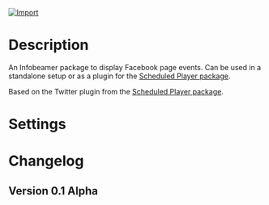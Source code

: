 [![Import](https://cdn.infobeamer.com/s/img/import.png)](https://info-beamer.com/use?url=https://github.com/quintenstar/package-facebook-events)

# Description

An Infobeamer package to display Facebook page events. Can be used in a standalone setup or as a plugin for the [Scheduled Player package](https://github.com/info-beamer/package-scheduled-player).

Based on the Twitter plugin from the [Scheduled Player package](https://github.com/info-beamer/package-scheduled-player).

# Settings

# Changelog

## Version 0.1 Alpha
